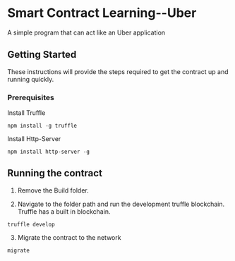 # Smart Contract Learning--Uber

A simple program that can act like an Uber application
## Getting Started
These instructions will provide the steps required to get the contract up and running quickly. 


### Prerequisites

Install Truffle

```
npm install -g truffle
```

Install Http-Server

```
npm install http-server -g
```

## Running the contract

1. Remove the Build folder. 

2. Navigate to the folder path and run the development truffle blockchain. Truffle has a built in blockchain. 

```
truffle develop
```

3. Migrate the contract to the network

```
migrate
```

